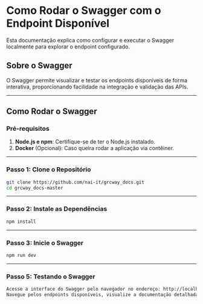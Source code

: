 # Como Rodar o Swagger com o Endpoint Disponível

Esta documentação explica como configurar e executar o Swagger localmente para explorar o endpoint configurado.

## Sobre o Swagger

O Swagger permite visualizar e testar os endpoints disponíveis de forma interativa, proporcionando facilidade na integração e validação das APIs.

---

## Como Rodar o Swagger

### Pré-requisitos

1. **Node.js e npm**: Certifique-se de ter o Node.js instalado.
2. **Docker** (Opcional): Caso queira rodar a aplicação via contêiner.

---

### Passo 1: Clone o Repositório

```bash
git clone https://github.com/nai-it/grcway_docs.git
cd grcway_docs-master
```

---

### Passo 2: Instale as Dependências

```bash
npm install
```

---

### Passo 3: Inicie o Swagger

```bash
npm run dev
```

---

### Passo 5: Testando o Swagger

```bash
Acesse a interface do Swagger pelo navegador no endereço: http://localhost:3000.
Navegue pelos endpoints disponíveis, visualize a documentação detalhada e execute requisições diretamente pela interface.
```